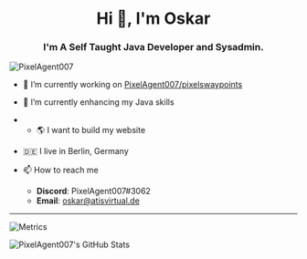 <h1 align="center">Hi 👋, I'm Oskar</h1>
<h3 align="center">I'm A Self Taught Java Developer and Sysadmin.</h3>

<p align="left"> <img src="https://komarev.com/ghpvc/?username=PixelAgent007" alt="PixelAgent007" /> </p>

- 🔭 I’m currently working on [PixelAgent007/pixelswaypoints](https://github.com/PixelAgent007/pixelswaypoints-spigot)
- 🌱 I’m currently enhancing my Java skills
- - 🌎 I want to build my website
- 🇩🇪 I live in Berlin, Germany

- 📫 How to reach me
  * **Discord**: PixelAgent007#3062
  * **Email**: [oskar@atisvirtual.de](mailto:oskar@atisvirtual.de)
  

---

![Metrics](https://metrics.lecoq.io/PixelAgent007?template=classic&base.community=0&languages=1&languages.limit=8&languages.sections=most-used&languages.colors=github&languages.threshold=0%25&languages.indepth=true&languages.categories=markup%2C%20programming&languages.recent.categories=markup%2C%20programming&languages.recent.load=300&languages.recent.days=14&config.timezone=Europe%2FBerlin&languages.skipped=.dotfiles%2CPixelAgent007)

![PixelAgent007's GitHub Stats](https://github-readme-stats.vercel.app/api?username=PixelAgent007&show_icons=true&count_private=true&theme=nord)
